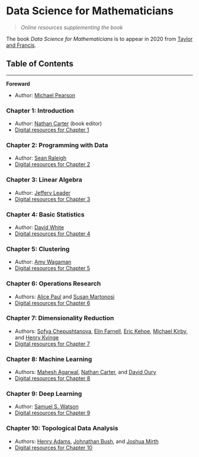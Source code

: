 
# Data Science for Mathematicians

> *Online resources supplementing the book*

The book *Data Science for Mathematicians* is to appear in 2020 from
[Taylor and Francis](https://taylorandfrancis.com/).

## Table of Contents

---

**Foreward**

 * Author: [Michael Pearson](http://www.jmichaelpearson.net/)

### Chapter 1: Introduction

 * Author: [Nathan Carter](https://nathancarter.github.io/) (book editor)
 * [Digital resources for Chapter 1](chapter-1-resources.md)

### Chapter 2: Programming with Data

 * Author: [Sean Raleigh](https://github.com/VectorPosse)
 * [Digital resources for Chapter 2](chapter-2-resources.md)

### Chapter 3: Linear Algebra

 * Author: [Jeffery Leader](https://www.rose-hulman.edu/academics/faculty/leader-jeffery-leader.html)
 * [Digital resources for Chapter 3](chapter-3-resources.md)

### Chapter 4: Basic Statistics

 * Author: [David White](http://personal.denison.edu/~whiteda/)
 * [Digital resources for Chapter 4](chapter-4-resources.md)

### Chapter 5: Clustering

 * Author: [Amy Wagaman](https://www.amherst.edu/people/facstaff/awagaman)
 * [Digital resources for Chapter 5](chapter-5-resources.md)

### Chapter 6: Operations Research

 * Authors: [Alice Paul](https://alicepaul.github.io/) and
   [Susan Martonosi](https://www.hmc.edu/mathematics/people/faculty/susan-martonosi/)
 * [Digital resources for Chapter 6](chapter-6-resources.md)

### Chapter 7: Dimensionality Reduction

 * Authors: [Sofya Chepushtanova](https://chepusht.mathcs.wilkes.edu/),
   [Elin Farnell](https://www.linkedin.com/in/elin-farnell-7896341a/),
   [Eric Kehoe](https://mathematics.colostate.edu/person/?id=DDADA2356E6A0831B8AF107EADA5F47B&sq=t),
   [Michael Kirby](https://www.math.colostate.edu/~kirby/), and
   [Henry Kvinge](https://hkvinge.github.io/)
 * [Digital resources for Chapter 7](chapter-7-resources.md)

### Chapter 8: Machine Learning

 * Authors: [Mahesh Agarwal](https://umdearborn.edu/users/mkagarwa),
   [Nathan Carter](https://nathancarter.github.io/), and
   [David Oury](https://www.linkedin.com/in/dr-david-oury-8a9b8932/)
 * [Digital resources for Chapter 8](chapter-8-resources.md)

### Chapter 9: Deep Learning

 * Author: [Samuel S. Watson](http://www.math.brown.edu/~sswatson/index.html)
 * [Digital resources for Chapter 9](chapter-9-resources.md)

### Chapter 10: Topological Data Analysis

 * Authors: [Henry Adams](https://www.math.colostate.edu/~adams/),
   [Johnathan Bush](https://www.math.colostate.edu/~bush/index.html), and
   [Joshua Mirth](https://www.math.colostate.edu/~mirth/)
 * [Digital resources for Chapter 10](chapter-10-resources.md)
